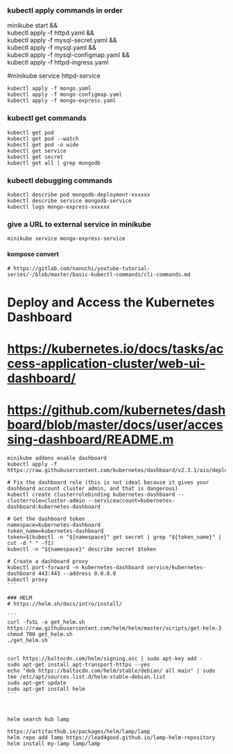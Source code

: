 ### kubectl apply commands in order
minikube start && \
kubectl apply -f httpd.yaml && \
kubectl apply -f mysql-secret.yaml && \
kubectl apply -f mysql.yaml && \
kubectl apply -f mysql-configmap.yaml && \
kubectl apply -f httpd-ingress.yaml

#minikube service httpd-service




    kubectl apply -f mongo.yaml
    kubectl apply -f mongo-configmap.yaml 
    kubectl apply -f mongo-express.yaml

### kubectl get commands

    kubectl get pod
    kubectl get pod --watch
    kubectl get pod -o wide
    kubectl get service
    kubectl get secret
    kubectl get all | grep mongodb

### kubectl debugging commands

    kubectl describe pod mongodb-deployment-xxxxxx
    kubectl describe service mongodb-service
    kubectl logs mongo-express-xxxxxx

### give a URL to external service in minikube

    minikube service mongo-express-service


#### kompose convert

```
# https://gitlab.com/nanuchi/youtube-tutorial-series/-/blob/master/basic-kubectl-commands/cli-commands.md
```


# Deploy and Access the Kubernetes Dashboard
# https://kubernetes.io/docs/tasks/access-application-cluster/web-ui-dashboard/
# https://github.com/kubernetes/dashboard/blob/master/docs/user/accessing-dashboard/README.m
````
minikube addons enable dashboard
kubectl apply -f https://raw.githubusercontent.com/kubernetes/dashboard/v2.3.1/aio/deploy/recommended.yaml

# Fix the dashboard role (this is not ideal because it gives your dashboard account cluster admin, and that is dangerous)
kubectl create clusterrolebinding kubernetes-dashboard --clusterrole=cluster-admin --serviceaccount=kubernetes-dashboard:kubernetes-dashboard

# Get the dashboard token
namespace=kubernetes-dashboard
token_name=kubernetes-dashboard
token=$(kubectl -n "${namespace}" get secret | grep "${token_name}" | cut -d " " -f1)
kubectl -n "${namespace}" describe secret $token

# Create a dashboard proxy
kubectl port-forward -n kubernetes-dashboard service/kubernetes-dashboard 443:443 --address 0.0.0.0
kubectl proxy
```

### HELM
# https://helm.sh/docs/intro/install/

```
curl -fsSL -o get_helm.sh https://raw.githubusercontent.com/helm/helm/master/scripts/get-helm-3
chmod 700 get_helm.sh
./get_helm.sh


curl https://baltocdn.com/helm/signing.asc | sudo apt-key add -
sudo apt-get install apt-transport-https --yes
echo "deb https://baltocdn.com/helm/stable/debian/ all main" | sudo tee /etc/apt/sources.list.d/helm-stable-debian.list
sudo apt-get update
sudo apt-get install helm
```



helm search hub lamp

https://artifacthub.io/packages/helm/lamp/lamp
helm repo add lamp https://lead4good.github.io/lamp-helm-repository
helm install my-lamp lamp/lamp